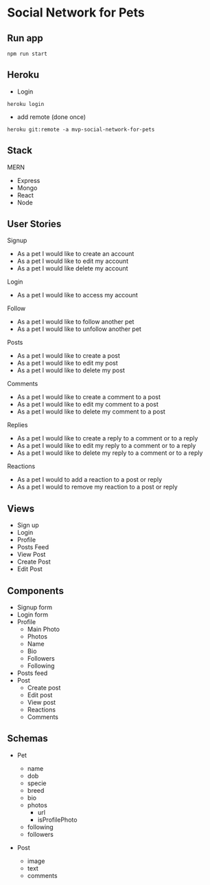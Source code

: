 # Social Network for Pets


## Run app

```
npm run start
```


## Heroku

- Login
```
heroku login
```

- add remote (done once)
```
heroku git:remote -a mvp-social-network-for-pets
```



## Stack

MERN
* Express
* Mongo
* React
* Node

## User Stories

Signup
- As a pet I would like to create an account
- As a pet I would like to edit my account
- As a pet I would like delete my account

Login
- As a pet I would like to access my account

Follow
- As a pet I would like to follow another pet
- As a pet I would like to unfollow another pet

Posts
- As a pet I would like to create a post
- As a pet I would like to edit my post
- As a pet I would like to delete my post

Comments
- As a pet I would like to create a comment to a post
- As a pet I would like to edit my comment to a post
- As a pet I would like to delete my comment to a post

Replies
- As a pet I would like to create a reply to a comment or to a reply
- As a pet I would like to edit my reply to a comment or to a reply
- As a pet I would like to delete my reply to a comment or to a reply

Reactions
- As a pet I would to add a reaction to a post or reply
- As a pet I would to remove my reaction to a post or reply


## Views

- Sign up
- Login
- Profile
- Posts Feed
- View Post
- Create Post
- Edit Post

## Components

- Signup form
- Login form
- Profile
  - Main Photo
  - Photos
  - Name
  - Bio
  - Followers
  - Following
- Posts feed
- Post
  - Create post
  - Edit post
  - View post
  - Reactions
  - Comments

## Schemas

- Pet
  - name
  - dob
  - specie
  - breed
  - bio
  - photos
    - url
    - isProfilePhoto
  - following
  - followers

- Post
  - image
  - text
  - comments
